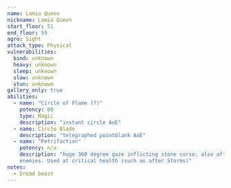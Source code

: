 ```yaml
---
name: Lamia Queen
nickname: Lamia Queen
start_floor: 51
end_floor: 59
agro: Sight
attack_type: Physical
vulnerabilities:
  bind: unknown
  heavy: unknown
  sleep: unknown
  slow: unknown
  stun: unknown
gallery_only: true
abilities:
  - name: "Circle of Flame (?)"
    potency: 80
    type: Magic
    description: "instant circle AoE"
  - name: Circle Blade
    description: "telegraphed pointblank AoE"
  - name: "Petrifaction"
    potency: n/a
    description: "huge 360 degree gaze inflicting stone curse; also affects
    enemies. Used at critical health (such as after Storms)"
notes:
  - Dread beast
---
```

